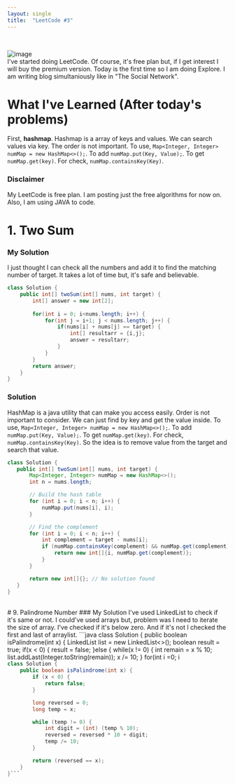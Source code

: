 ```yaml
---
layout: single
title:  "LeetCode #3"
---
```

<br>

![image](https://github.com/DutchVandaline/DutchVandaline.github.io/assets/142364450/42bf7dab-a9e3-43b3-b2b7-324d5d195fd5)
<br>
I've started doing LeetCode. Of course, it's free plan but, if I get interest I will buy the premium version. Today is the first time so I am doing Explore. I am writing blog simultaniously like in "The Social Network".
<br>

# What I've Learned (After today's problems)
First, **hashmap**. Hashmap is a array of keys and values. We can search values via key. The order is not important.  To use, `Map<Integer, Integer> numMap = new HashMap<>();`. To add `numMap.put(Key, Value);`. To get `numMap.get(key)`. For check, `numMap.containsKey(Key)`. 

### Disclaimer
 My LeetCode is free plan. I am posting just the free algorithms for now on. Also, I am using JAVA to code.

# 1. Two Sum
### My Solution
I just thought I can check all the numbers and add it to find the matching number of target. It takes a lot of time but, it's safe and believable. 
```java
class Solution {
    public int[] twoSum(int[] nums, int target) {
    	int[] answer = new int[2];
    	
        for(int i = 0; i<nums.length; i++) {
        	for(int j = i+1; j < nums.length; j++) {
        		if(nums[i] + nums[j] == target) {
        			int[] resultarr = {i,j};
        			answer = resultarr;
        		}
        	}
        }
        return answer;
    }
}

```
### Solution
HashMap is a java utility that can make you access easily. Order is not important to consider. We can just find by key and get the value inside. To use, `Map<Integer, Integer> numMap = new HashMap<>();`. To add `numMap.put(Key, Value);`. To get `numMap.get(key)`. For check, `numMap.containsKey(Key)`. So the idea is to remove value from the target and search that value. 
 ```java
class Solution {
    public int[] twoSum(int[] nums, int target) {
        Map<Integer, Integer> numMap = new HashMap<>();
        int n = nums.length;

        // Build the hash table
        for (int i = 0; i < n; i++) {
            numMap.put(nums[i], i);
        }

        // Find the complement
        for (int i = 0; i < n; i++) {
            int complement = target - nums[i];
            if (numMap.containsKey(complement) && numMap.get(complement) != i) {
                return new int[]{i, numMap.get(complement)};
            }
        }

        return new int[]{}; // No solution found
    }
}
```
<br>
# 9. Palindrome Number
### My Solution
I've used LinkedList to check if it's same or not. I could've used arrays but, problem was I need to iterate the size of array. I've checked if it's below zero. And if it's not I checked the first and last of arraylist.
```java
class Solution {
    public boolean isPalindrome(int x) {
        LinkedList<String> list = new LinkedList<>();
        boolean result = true;
        if(x < 0) {
        	result = false;
        }else {
        	while(x != 0) {
            	int remain = x % 10;
            	list.addLast(Integer.toString(remain));
            	x /= 10;
            }
            	for(int i =0; i<list.size()/ 2; i++) {
                	System.out.println(list.get(i) + " : " +  list.get(list.size() - 1 - i));
                	if(!list.get(i).equals(list.get(list.size() - 1 - i))) {
                		result = false;
                		break;
                	} 
                }
        }
        return result;
    }
}
```
### Solution
I think I've thought too much. It was actually simple. Just reverse the whole integer and check if it's same. Making the reverse of integer is simple. Get each digit of number and make it reverse. 
                
```java
class Solution {
    public boolean isPalindrome(int x) {
        if (x < 0) {
            return false;
        }

        long reversed = 0;
        long temp = x;

        while (temp != 0) {
            int digit = (int) (temp % 10);
            reversed = reversed * 10 + digit;
            temp /= 10;
        }

        return (reversed == x);
    }
}```
